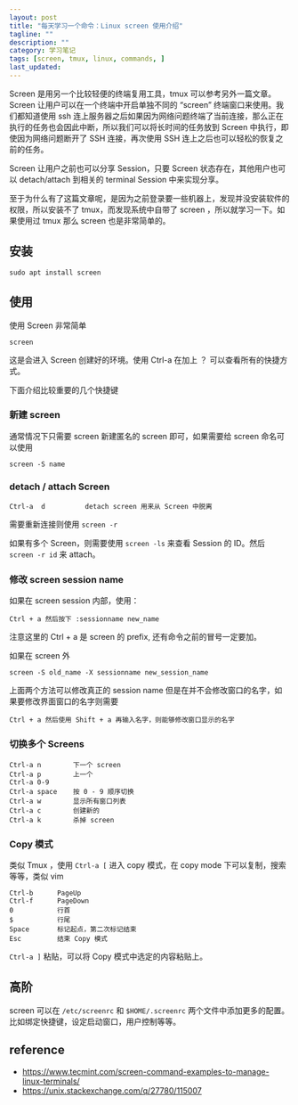 ```yaml
---
layout: post
title: "每天学习一个命令：Linux screen 使用介绍"
tagline: ""
description: ""
category: 学习笔记
tags: [screen, tmux, linux, commands, ]
last_updated:
---
```


Screen 是用另一个比较轻便的终端复用工具，tmux 可以参考另外一篇文章。Screen 让用户可以在一个终端中开启单独不同的 “screen” 终端窗口来使用。我们都知道使用 ssh 连上服务器之后如果因为网络问题终端了当前连接，那么正在执行的任务也会因此中断，所以我们可以将长时间的任务放到 Screen 中执行，即使因为网络问题断开了 SSH 连接，再次使用 SSH 连上之后也可以轻松的恢复之前的任务。

Screen 让用户之前也可以分享 Session，只要 Screen 状态存在，其他用户也可以 detach/attach 到相关的 terminal Session 中来实现分享。

至于为什么有了这篇文章呢，是因为之前登录要一些机器上，发现并没安装软件的权限，所以安装不了 tmux，而发现系统中自带了 screen ，所以就学习一下。如果使用过 tmux 那么 screen 也是非常简单的。

## 安装

    sudo apt install screen

## 使用

使用 Screen 非常简单

    screen

这是会进入 Screen 创建好的环境。使用 Ctrl-a 在加上 ？ 可以查看所有的快捷方式。

下面介绍比较重要的几个快捷键

### 新建 screen
通常情况下只需要 screen 新建匿名的 screen 即可，如果需要给 screen 命名可以使用

    screen -S name


### detach / attach Screen

    Ctrl-a  d          detach screen 用来从 Screen 中脱离

需要重新连接则使用 `screen -r`

如果有多个 Screen，则需要使用 `screen -ls` 来查看 Session 的 ID。然后 `screen -r id` 来 attach。

### 修改 screen session name
如果在 screen session 内部，使用：

    Ctrl + a 然后按下 :sessionname new_name

注意这里的 Ctrl + a 是 screen 的 prefix, 还有命令之前的冒号一定要加。

如果在 screen 外

    screen -S old_name -X sessionname new_session_name

上面两个方法可以修改真正的 session name 但是在并不会修改窗口的名字，如果要修改界面窗口的名字则需要

    Ctrl + a 然后使用 Shift + a 再输入名字，则能够修改窗口显示的名字

### 切换多个 Screens

    Ctrl-a n        下一个 screen
    Ctrl-a p        上一个
    Ctrl-a 0-9
    Ctrl-a space    按 0 - 9 顺序切换
    Ctrl-a w        显示所有窗口列表
    Ctrl-a c        创建新的
    Ctrl-a k        杀掉 screen

### Copy 模式

类似 Tmux ，使用 `Ctrl-a [` 进入 copy 模式，在 copy mode 下可以复制，搜索等等，类似 vim

    Ctrl-b      PageUp
    Ctrl-f      PageDown
    0           行首
    $           行尾
    Space       标记起点，第二次标记结束
    Esc         结束 Copy 模式

`Ctrl-a ]` 粘贴，可以将 Copy 模式中选定的内容粘贴上。

## 高阶
screen 可以在 `/etc/screenrc` 和 `$HOME/.screenrc` 两个文件中添加更多的配置。比如绑定快捷键，设定启动窗口，用户控制等等。

## reference

- <https://www.tecmint.com/screen-command-examples-to-manage-linux-terminals/>
- <https://unix.stackexchange.com/q/27780/115007>
